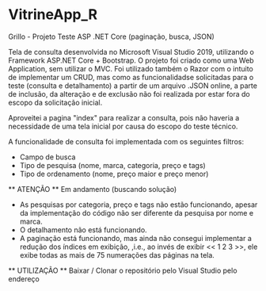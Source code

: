 # VitrineApp_R
Grillo - Projeto Teste ASP .NET Core (paginação, busca, JSON)

Tela de consulta desenvolvida no Microsoft Visual Studio 2019, utilizando o Framework ASP.NET Core + Bootstrap. 
O projeto foi criado como uma Web Application, sem utilizar o MVC.
Foi utilizado também o Razor com o intuito de implementar um CRUD, mas como as funcionalidadse solicitadas para o teste (consulta e detalhamento) a partir de um arquivo .JSON online, a parte de inclusão, da alteração e de exclusão não foi realizada por estar fora do escopo da solicitação inicial.

Aproveitei a pagina "index" para realizar a consulta, pois não haveria a necessidade de uma tela inicial por causa do escopo do teste técnico. 

A funcionalidade de consulta foi implementada com os seguintes filtros:
- Campo de busca
- Tipo de pesquisa (nome, marca, categoria, preço e tags)
- Tipo de ordenamento (nome, preço maior e preço menor)

** ATENÇÃO **
Em andamento (buscando solução)
- As pesquisas por categoria, preço e tags não estão funcionando, apesar da implementação do código não ser diferente da pesquisa por nome e marca.
- O detalhamento não está funcionando.
- A paginação está funcionando, mas ainda não consegui implementar a redução dos índices em exibição, ,i.e., ao invés de exibir << 1 2 3 >>, ele exibe todas as mais de 75 numerações das páginas na tela.


** UTILIZAÇÃO **
Baixar / Clonar o repositório pelo Visual Studio pelo endereço
